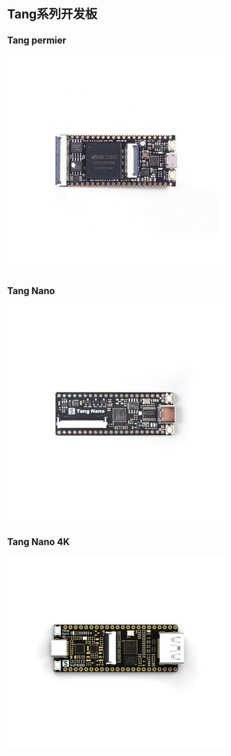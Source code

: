 # Tang系列开发板

## Tang permier 

[![Tang permier](./../../assets/Tang/permier/Tang_permier.jpg)](./Tang-primer/Tang-primer.md)

## Tang Nano

[![Tang Nano](./../../assets/Tang/Nano/Tang_Nano.jpg)]()

## Tang Nano 4K

[![Tang Nano 4K](./../../assets/Tang/Nano_4K/Nano_4K.png)](./Tang-Nano-4K/Nano-4K.md)